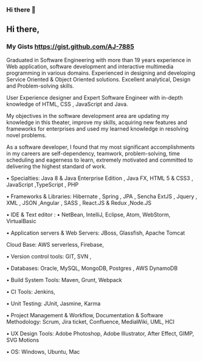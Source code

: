 ### Hi there 👋

<!--
**AJ-7885/AJ-7885** is a ✨ _special_ ✨ repository because its `README.md` (this file) appears on your GitHub profile.

Here are some ideas to get you started:

- 🔭 I’m currently working on ...
- 🌱 I’m currently learning ...
- 👯 I’m looking to collaborate on ...
- 🤔 I’m looking for help with ...
- 💬 Ask me about ...
- 📫 How to reach me: ...
- 😄 Pronouns: ...
- ⚡ Fun fact: ...
-->



## Hi there, 
### My Gists https://gist.github.com/AJ-7885

Graduated in Software Engineering with more than 19 years experience in Web application, software development and interactive multimedia programming in various domains. Experienced in designing and developing Service Oriented & Object Oriented solutions. Excellent analytical, Design and Problem-solving skills.

User Experience designer and Expert Software Engineer with in-depth knowledge of HTML, CSS , JavaScript and Java.

My objectives in the software development area are updating my knowledge in this theater, improve my skills, acquiring new features and frameworks for enterprises and used my learned knowledge in resolving novel problems.

As a software developer, I found that my most significant accomplishments in my careers are self-dependency, teamwork, problem-solving, time scheduling and eagerness to learn, extremely motivated and committed to delivering the highest standard of work.

• Specialties: Java 8 & Java Enterprise Edition , Java FX, HTML 5 & CSS3 , JavaScript ,TypeScript , PHP

• Frameworks & Libraries: Hibernate , Spring , JPA , Sencha ExtJS , Jquery , XML , JSON ,Angular , SASS , React.JS & Redux ,Node.JS

• IDE & Text editor :
• NetBean, IntelliJ, Eclipse, Atom, WebStorm, VirtualBasic

• Application servers & Web Servers: JBoss, Glassfish, Apache Tomcat

Cloud Base: AWS serverless, Firebase,

• Version control tools: GIT, SVN ,

• Databases: Oracle, MySQL, MongoDB, Postgres , AWS DynamoDB

• Build System Tools: Maven, Grunt, Webpack

• CI Tools: Jenkins,

• Unit Testing: JUnit, Jasmine, Karma

• Project Management & Workflow, Documentation & Software Methodology: Scrum, Jira ticket, Confluence, MediaWiki, UML, HCI

• UX Design Tools: Adobe Photoshop, Adobe Illustrator, After Effect, GIMP, SVG Motions

• OS: Windows, Ubuntu, Mac 

